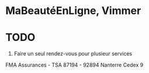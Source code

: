 # MaBeautéEnLigne, Vimmer

# TODO

1. Faire un seul rendez-vous pour plusieur services

FMA Assurances - TSA 87194 - 92894 Nanterre Cedex 9
